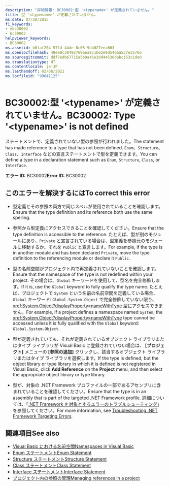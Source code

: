 ```yaml
---
description: "詳細情報: BC30002:型 '<typename>' が定義されていません。"
title: 型 '<typename>' が定義されていません。
ms.date: 07/20/2015
f1_keywords:
- vbc30002
- bc30002
helpviewer_keywords:
- BC30002
ms.assetid: b0faf204-57fd-44de-8c05-9db027eea663
ms.openlocfilehash: 48ee0c38492769aea8c1be2e9d54eaa537e35766
ms.sourcegitcommit: ddf7edb67715a5b9a45e3dd44536dabc153c1de0
ms.translationtype: HT
ms.contentlocale: ja-JP
ms.lasthandoff: 02/06/2021
ms.locfileid: "99641125"
---
```

# <a name="bc30002-type-typename-is-not-defined"></a><span data-ttu-id="f8d1a-103">BC30002:型 '\<typename>' が定義されていません。</span><span class="sxs-lookup"><span data-stu-id="f8d1a-103">BC30002: Type '\<typename>' is not defined</span></span>

<span data-ttu-id="f8d1a-104">ステートメントで、定義されていない型の参照が行われました。</span><span class="sxs-lookup"><span data-stu-id="f8d1a-104">The statement has made reference to a type that has not been defined.</span></span> <span data-ttu-id="f8d1a-105">`Enum`、`Structure`、`Class`、`Interface` などの宣言ステートメントで型を定義できます。</span><span class="sxs-lookup"><span data-stu-id="f8d1a-105">You can define a type in a declaration statement such as `Enum`, `Structure`, `Class`, or `Interface`.</span></span>

 <span data-ttu-id="f8d1a-106">**エラー ID:** BC30002</span><span class="sxs-lookup"><span data-stu-id="f8d1a-106">**Error ID:** BC30002</span></span>

## <a name="to-correct-this-error"></a><span data-ttu-id="f8d1a-107">このエラーを解決するには</span><span class="sxs-lookup"><span data-stu-id="f8d1a-107">To correct this error</span></span>

- <span data-ttu-id="f8d1a-108">型定義とその参照の両方で同じスペルが使用されていることを確認します。</span><span class="sxs-lookup"><span data-stu-id="f8d1a-108">Ensure that the type definition and its reference both use the same spelling.</span></span>

- <span data-ttu-id="f8d1a-109">参照から型定義にアクセスできることを確認してください。</span><span class="sxs-lookup"><span data-stu-id="f8d1a-109">Ensure that the type definition is accessible to the reference.</span></span> <span data-ttu-id="f8d1a-110">たとえば、型が別のモジュールにあり、`Private` と宣言されている場合は、型定義を参照元のモジュールに移動するか、それを `Public` と宣言します。</span><span class="sxs-lookup"><span data-stu-id="f8d1a-110">For example, if the type is in another module and has been declared `Private`, move the type definition to the referencing module or declare it `Public`.</span></span>

- <span data-ttu-id="f8d1a-111">型の名前空間がプロジェクト内で再定義されていないことを確認します。</span><span class="sxs-lookup"><span data-stu-id="f8d1a-111">Ensure that the namespace of the type is not redefined within your project.</span></span> <span data-ttu-id="f8d1a-112">その場合は、`Global` キーワードを使用して、型名を完全修飾します。</span><span class="sxs-lookup"><span data-stu-id="f8d1a-112">If it is, use the `Global` keyword to fully qualify the type name.</span></span> <span data-ttu-id="f8d1a-113">たとえば、プロジェクトで `System` という名前の名前空間を定義している場合、`Global` キーワード: `Global.System.Object` で完全修飾していない限り、<xref:System.Object?displayProperty=nameWithType> 型にアクセスできません。</span><span class="sxs-lookup"><span data-stu-id="f8d1a-113">For example, if a project defines a namespace named `System`, the <xref:System.Object?displayProperty=nameWithType> type cannot be accessed unless it is fully qualified with the `Global` keyword: `Global.System.Object`.</span></span>

- <span data-ttu-id="f8d1a-114">型が定義されていても、それが定義されているオブジェクト ライブラリまたはタイプ ライブラリが Visual Basic に登録されていない場合は、 **[プロジェクト]** メニューの **[参照の追加]** クリックし、該当するオブジェクト ライブラリまたはタイプ ライブラリを選択します。</span><span class="sxs-lookup"><span data-stu-id="f8d1a-114">If the type is defined, but the object library or type library in which it is defined is not registered in Visual Basic, click **Add Reference** on the **Project** menu, and then select the appropriate object library or type library.</span></span>

- <span data-ttu-id="f8d1a-115">型が、対象の .NET Framework プロファイルの一部であるアセンブリに含まれていることを確認してください。</span><span class="sxs-lookup"><span data-stu-id="f8d1a-115">Ensure that the type is in an assembly that is part of the targeted .NET Framework profile.</span></span> <span data-ttu-id="f8d1a-116">詳細については、「[.NET Framework を対象とするエラーのトラブルシューティング](/visualstudio/msbuild/troubleshooting-dotnet-framework-targeting-errors)」を参照してください。</span><span class="sxs-lookup"><span data-stu-id="f8d1a-116">For more information, see [Troubleshooting .NET Framework Targeting Errors](/visualstudio/msbuild/troubleshooting-dotnet-framework-targeting-errors).</span></span>

## <a name="see-also"></a><span data-ttu-id="f8d1a-117">関連項目</span><span class="sxs-lookup"><span data-stu-id="f8d1a-117">See also</span></span>

- [<span data-ttu-id="f8d1a-118">Visual Basic における名前空間</span><span class="sxs-lookup"><span data-stu-id="f8d1a-118">Namespaces in Visual Basic</span></span>](../../programming-guide/program-structure/namespaces.md)
- [<span data-ttu-id="f8d1a-119">Enum ステートメント</span><span class="sxs-lookup"><span data-stu-id="f8d1a-119">Enum Statement</span></span>](../statements/enum-statement.md)
- [<span data-ttu-id="f8d1a-120">Structure ステートメント</span><span class="sxs-lookup"><span data-stu-id="f8d1a-120">Structure Statement</span></span>](../statements/structure-statement.md)
- [<span data-ttu-id="f8d1a-121">Class ステートメント</span><span class="sxs-lookup"><span data-stu-id="f8d1a-121">Class Statement</span></span>](../statements/class-statement.md)
- [<span data-ttu-id="f8d1a-122">Interface ステートメント</span><span class="sxs-lookup"><span data-stu-id="f8d1a-122">Interface Statement</span></span>](../statements/interface-statement.md)
- [<span data-ttu-id="f8d1a-123">プロジェクト内の参照の管理</span><span class="sxs-lookup"><span data-stu-id="f8d1a-123">Managing references in a project</span></span>](/visualstudio/ide/managing-references-in-a-project)
